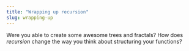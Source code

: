 ```yaml
---
title: "Wrapping up recursion"
slug: wrapping-up
---
```


Were you able to create some awesome trees and fractals? How does _recursion_ change the way you think about structuring your functions?

<!-- - Bullet list of key concepts -->
